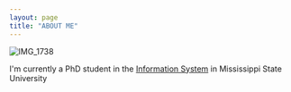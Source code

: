 ```yaml
---
layout: page
title: "ABOUT ME"
---
```




![IMG_1738](https://user-images.githubusercontent.com/88603362/128639759-f0f36943-34c8-44d9-b339-afcef5bc7e48.JPG)



I'm currently a PhD student in the [Information System](https://www.msstate.edu/) in Mississippi State University
